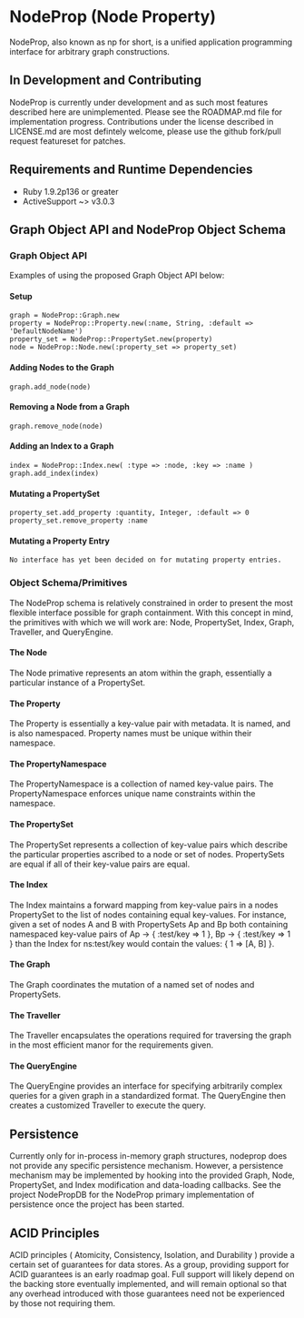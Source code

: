 # NodeProp (Node Property)
NodeProp, also known as np for short, is a unified 
application programming interface for arbitrary graph 
constructions. 

## In Development and Contributing
NodeProp is currently under development and as such most 
features described here are unimplemented. Please see the 
ROADMAP.md file for implementation progress. Contributions 
under the license described in LICENSE.md are most defintely welcome, 
please use the github fork/pull request featureset for patches.

## Requirements and Runtime Dependencies
* Ruby 1.9.2p136 or greater
* ActiveSupport ~> v3.0.3

## Graph Object API and NodeProp Object Schema

### Graph Object API
Examples of using the proposed Graph Object API below:

#### Setup
    graph = NodeProp::Graph.new
    property = NodeProp::Property.new(:name, String, :default => 'DefaultNodeName')
    property_set = NodeProp::PropertySet.new(property)
    node = NodeProp::Node.new(:property_set => property_set)

#### Adding Nodes to the Graph
    graph.add_node(node)

#### Removing a Node from a Graph
    graph.remove_node(node)

#### Adding an Index to a Graph
    index = NodeProp::Index.new( :type => :node, :key => :name )
    graph.add_index(index)

#### Mutating a PropertySet
    property_set.add_property :quantity, Integer, :default => 0
    property_set.remove_property :name

#### Mutating a Property Entry
    No interface has yet been decided on for mutating property entries.

### Object Schema/Primitives
The NodeProp schema is relatively constrained in order to
present the most flexible interface possible for graph
containment. With this concept in mind, the primitives with which
we will work are: Node, PropertySet, Index, Graph, Traveller,
and QueryEngine.

#### The Node
The Node primative represents an atom within the 
graph, essentially a particular instance of a PropertySet. 

#### The Property
The Property is essentially a key-value pair with metadata. It is named, and
is also namespaced. Property names must be unique within their namespace.

#### The PropertyNamespace
The PropertyNamespace is a collection of named key-value pairs. The PropertyNamespace
enforces unique name constraints within the namespace.

#### The PropertySet
The PropertySet represents a collection of key-value pairs which 
describe the particular properties ascribed to a node or set of 
nodes. PropertySets are equal if all of their key-value pairs 
are equal.

#### The Index
The Index maintains a forward mapping from key-value pairs
in a nodes PropertySet to the list of nodes containing equal
key-values. For instance, given a set of nodes A and B with 
PropertySets Ap and Bp both containing namespaced key-value 
pairs of Ap -> { :test/key => 1 }, Bp -> { :test/key => 1 } than the
Index for ns:test/key would contain the values:
{ 1 => [A, B] }.

#### The Graph
The Graph coordinates the mutation of a named set of nodes and
PropertySets.

#### The Traveller
The Traveller encapsulates the operations required for traversing
the graph in the most efficient manor for the requirements given.

#### The QueryEngine
The QueryEngine provides an interface for specifying arbitrarily 
complex queries for a given graph in a standardized format. The
QueryEngine then creates a customized Traveller to execute the query.

## Persistence
Currently only for in-process in-memory graph structures, nodeprop 
does not provide any specific persistence mechanism. However, a 
persistence mechanism may be implemented by hooking into the 
provided Graph, Node, PropertySet, and Index modification 
and data-loading callbacks. See the project NodePropDB for
the NodeProp primary implementation of persistence once the project
has been started. 

## ACID Principles
ACID principles ( Atomicity, Consistency, Isolation, and Durability ) 
provide a certain set of guarantees for data stores. As a group, 
providing support for ACID guarantees is an early roadmap goal. 
Full support will likely depend on the backing store eventually 
implemented, and will remain optional so that any overhead introduced 
with those guarantees need not be experienced by those not requiring 
them.
